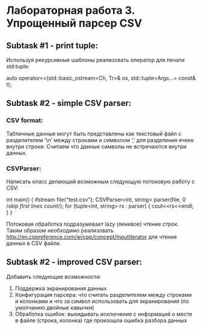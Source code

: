 # Лабораторная работа 3. Упрощенный парсер CSV

## Subtask #1 - print tuple:
Используя рекурсивные шаблоны реализовать оператор для печати std:tuple:

auto operator<<(std::basic_ostream<Ch, Tr>& os, std::tuple<Args...> const& t);


## Subtask #2 - simple CSV parser:

### CSV format:
Табличные данные могут быть представлены как текстовый файл с разделителем ‘\n’ между строками и символом ‘,’ для разделения ячеек внутри строки.
Считаем что данные символы не встречаются внутри данных.

### CSVParser:
Написать класс делающий возможным следующую потоковую работу с CSV:

int main() {
   ifstream file("test.csv");
   CSVParser<int, string> parser(file, 0 /*skip first lines count*/);
   for (tuple<int, string> rs : parser) {
       cout<<rs<<endl;
   }
}

Потоковая обработка подразумевает lazy (ленивое) чтение строк.
Таким образом необходимо реализовать http://en.cppreference.com/w/cpp/concept/InputIterator для чтения данных в CSV файле.


## Subtask #2 - improved CSV parser:

Добавить следующие возможности:
1. Поддержка экранирования данных
2. Конфигурация парсера: что считать разделителем между строками и колонками и что за символ использовать для экранирования (по умолчанию двойные кавычки)
3. Обработка ошибок: выкидывать исключение с информаций о месте в файле (строка, колонка) где произошла ошибка разбора данных
